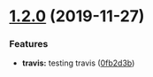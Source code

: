 # [1.2.0](https://github.com/nellyk/lumberjack/compare/v1.1.3...v1.2.0) (2019-11-27)


### Features

* **travis:** testing travis ([0fb2d3b](https://github.com/nellyk/lumberjack/commit/0fb2d3bc06a542f51146f65a05a57ed1c263e418))
